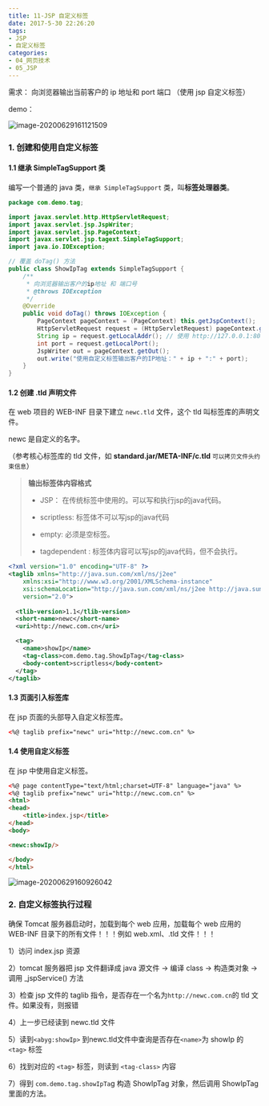 ```yaml
---
title: 11-JSP 自定义标签
date: 2017-5-30 22:26:20
tags:
- JSP
- 自定义标签
categories: 
- 04_网页技术
- 05_JSP
---
```




需求： 向浏览器输出当前客户的 ip 地址和 port 端口 （使用 jsp 自定义标签）

demo：

![image-20200629161121509](https://jy-imgs.oss-cn-beijing.aliyuncs.com/img/20200629161122.png)

### 1. 创建和使用自定义标签

#### 1.1 继承 SimpleTagSupport 类

编写一个普通的 java 类，`继承 SimpleTagSupport` 类，叫**标签处理器类**。

```java
package com.demo.tag;

import javax.servlet.http.HttpServletRequest;
import javax.servlet.jsp.JspWriter;
import javax.servlet.jsp.PageContext;
import javax.servlet.jsp.tagext.SimpleTagSupport;
import java.io.IOException;

// 覆盖 doTag() 方法
public class ShowIpTag extends SimpleTagSupport {
    /**
     * 向浏览器输出客户的ip地址 和 端口号
     * @throws IOException
     */
    @Override
    public void doTag() throws IOException {
        PageContext pageContext = (PageContext) this.getJspContext();
        HttpServletRequest request = (HttpServletRequest) pageContext.getRequest();
        String ip = request.getLocalAddr(); // 使用 http://127.0.0.1:8080 访问
        int port = request.getLocalPort();
        JspWriter out = pageContext.getOut();
        out.write("使用自定义标签输出客户的IP地址：" + ip + ":" + port);
    }
}
```



#### 1.2 创建 .tld 声明文件

在 web 项目的 WEB-INF 目录下建立 `newc.tld` 文件，这个 tld 叫标签库的声明文件。

newc 是自定义的名字。

（参考核心标签库的 tld 文件，如 **standard.jar/META-INF/c.tld** `可以拷贝文件头约束信息`）

> **输出标签体内容格式**
>
> - JSP：  在传统标签中使用的。可以写和执行jsp的java代码。
>
> - scriptless:  标签体不可以写jsp的java代码
>
> - empty:   必须是空标签。
>
> - tagdependent : 标签体内容可以写jsp的java代码，但不会执行。

```xml
<?xml version="1.0" encoding="UTF-8" ?>
<taglib xmlns="http://java.sun.com/xml/ns/j2ee"
    xmlns:xsi="http://www.w3.org/2001/XMLSchema-instance"
    xsi:schemaLocation="http://java.sun.com/xml/ns/j2ee http://java.sun.com/xml/ns/j2ee/web-jsptaglibrary_2_0.xsd"
    version="2.0">
    
  <tlib-version>1.1</tlib-version>
  <short-name>newc</short-name>
  <uri>http://newc.com.cn</uri>

  <tag>
    <name>showIp</name>
    <tag-class>com.demo.tag.ShowIpTag</tag-class>
    <body-content>scriptless</body-content>
  </tag>
</taglib>
```



#### 1.3 页面引入标签库

在 jsp 页面的头部导入自定义标签库。

```html
<%@ taglib prefix="newc" uri="http://newc.com.cn" %>
```



#### 1.4 使用自定义标签

在 jsp 中使用自定义标签。

```html
<%@ page contentType="text/html;charset=UTF-8" language="java" %>
<%@ taglib prefix="newc" uri="http://newc.com.cn" %>
<html>
<head>
    <title>index.jsp</title>
</head>
<body>

<newc:showIp/>

</body>
</html>
```

![image-20200629160926042](https://jy-imgs.oss-cn-beijing.aliyuncs.com/img/20200629160927.png)



### 2. 自定义标签执行过程

确保 Tomcat 服务器启动时，加载到每个 web 应用，加载每个 web 应用的 WEB-INF 目录下的所有文件！！！例如 web.xml、.tld 文件！！！

1）访问 index.jsp 资源

2）tomcat 服务器把 jsp 文件翻译成 java 源文件 -> 编译 class -> 构造类对象 -> 调用 _jspService() 方法

3）检查 jsp 文件的 taglib 指令，是否存在一个名为`http://newc.com.cn`的 tld 文件。如果没有，则报错

4）上一步已经读到 newc.tld 文件

5）读到`<abyg:showIp>` 到newc.tld文件中查询是否存在`<name>`为 showIp 的 `<tag>` 标签

6）找到对应的 `<tag>` 标签，则读到 `<tag-class>` 内容

7）得到 `com.demo.tag.showIpTa`g 构造 ShowIpTag 对象，然后调用 ShowIpTag 里面的方法。